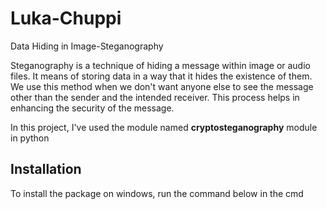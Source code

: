 # Luka-Chuppi
Data Hiding in Image-Steganography

Steganography is a technique of hiding a message within image or audio files. It means of storing data in a way that it hides the existence of them. We use this method when we don't want anyone else to see the message other than the sender and the intended receiver. This process helps in enhancing the security of the message.

In this project, I've used the module named **cryptosteganography** module in python

## Installation ##
To install the package on windows, run the command below in the cmd

